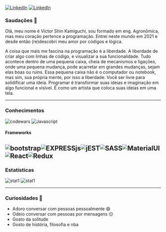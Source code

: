 
<a href="https://www.linkedin.com/in/victorkamiguchi/"><img alt="LinkedIn" src="https://img.shields.io/badge/LinkedIn-0077B5?style=for-the-badge&logo=linkedin&logoColor=white" /></a>
<a href="https://www.shinvk.github.io/"><img alt="LinkedIn" src="https://img.shields.io/badge/GitHub-100000?style=for-the-badge&logo=github&logoColor=white" /></a>

### Saudações 👋

Olá, meu nome é Victor Shin Kamiguchi, sou formado em eng. Agronômica, mas meu coração pertence a programação.
Entrei neste mundo em 2021 e desde então (re)descobri meu amor por códigos e lógica.

A coisa que mais me fascina na programação é a liberdade. A liberdade de criar algo com linhas de código, e visualizar a sua funcionalidade. Tudo acontece dentro de uma pequena caixa, cheia de mecanismos e ligações, onde uma pequena mudança, pode acarretar em grandes mudanças, sejam elas boas ou ruins.
Essa pequena caixa não é o computador ou notebook, mas sim, sua própria mente, por isso a liberdade. Você ser livre para solidificar uma ideia.
Programar é transformar suas ideias e imaginação em algo funcional e visível. É como um artista que coloca suas ideias em uma tela. 

-------------------
### Conhecimentos
<img alt="codewars" src="https://www.codewars.com/users/ShinVK/badges/micro" />
<img alt="Javascript" src="https://img.shields.io/badge/JavaScript-323330?style=for-the-badge&logo=javascript&logoColor=F7DF1E" />

#### Frameworks

<img alt="bootstrap" src="https://img.shields.io/badge/Bootstrap-563D7C?style=for-the-badge&logo=bootstrap&logoColor=white" /><img alt="EXPRESSjs" src="https://img.shields.io/badge/Express.js-000000?style=for-the-badge&logo=express&logoColor=white" /><img alt="jEST" src="https://img.shields.io/badge/Jest-C21325?style=for-the-badge&logo=jest&logoColor=white" /><img alt="SASS" src="https://img.shields.io/badge/Sass-CC6699?style=for-the-badge&logo=sass&logoColor=white" /><img alt="MaterialUI" src="https://img.shields.io/badge/Material%20UI-007FFF?style=for-the-badge&logo=mui&logoColor=white" /><img alt="React" src="https://img.shields.io/badge/React-20232A?style=for-the-badge&logo=react&logoColor=61DAFB" /><img alt="Redux" src="https://img.shields.io/badge/Redux-593D88?style=for-the-badge&logo=redux&logoColor=white" />
-------------------
### Estatísticas
<img alt="stat1" src="https://github-readme-stats.vercel.app/api?username={shinVK}" /> <img alt="stat1" src="https://github-readme-stats.vercel.app/api/top-langs/?username={shinVK}" />



-------------------

### Curiosidades :milky_way:

- Adoro conversar com pessoas pessoalmente 😄
- Odeio conversar com pessoas por mensagens :expressionless:
- Gosto da solitude
- Gosto de história, filosofia e nba



<!--
**ShinVK/ShinVk** is a ✨ _special_ ✨ repository because its `README.md` (this file) appears on your GitHub profile.

Here are some ideas to get you started:

- 🔭 I’m currently working on ...
- 🌱 I’m currently learning ...
- 👯 I’m looking to collaborate on ...
- 🤔 I’m looking for help with ...
- 💬 Ask me about ...
- 📫 How to reach me: ...
- 😄 Pronouns: ...
- ⚡ Fun fact: ...
-->
